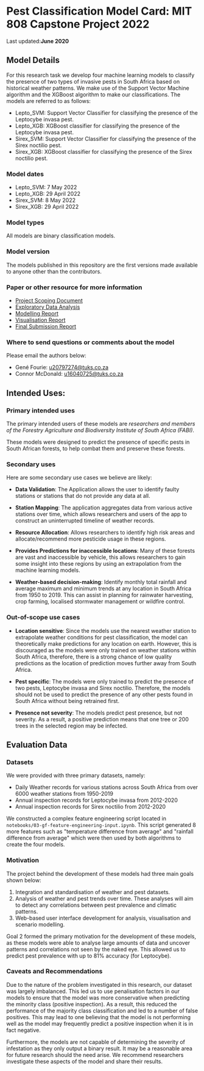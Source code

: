 # Pest Classification Model Card: MIT 808 Capstone Project 2022
Last updated:**June 2020**

## Model Details
For this research task we develop four machine learning models to classify the presence of two types of invasive pests in South Africa based on historical weather patterns. We make use of the Support Vector Machine algorithm and the XGBoost algorithm to make our classifications. The models are referred to as follows:

- Lepto_SVM: Support Vector Classifier for classifying the presence of the Leptocybe invasa pest.
- Lepto_XGB: XGBoost classifier for classifying the presence of the Leptocybe invasa pest.
- Sirex_SVM: Support Vector Classifier for classifying the presence of the Sirex noctilio pest.
- Sirex_XGB: XGBoost classifier for classifying the presence of the Sirex noctilio pest.


### Model dates

- Lepto_SVM: 7 May 2022
- Lepto_XGB: 29 April 2022
- Sirex_SVM: 8 May 2022
- Sirex_XGB: 29 April 2022

### Model types

All models are binary classification models.

### Model version

The models published in this repository are the first versions made available to anyone other than the contributors.

### Paper or other resource for more information
- [Project Scoping Document](https://github.com/up-mitc-ds/mit808-2022-project-significant-outliers-1/blob/master/reports/MIT808%20Scoping.pdf) 
- [Exploratory Data Analysis](https://github.com/up-mitc-ds/mit808-2022-project-significant-outliers-1/blob/master/reports/MIT808%20EDA.pdf)
- [Modelling Report](https://github.com/up-mitc-ds/mit808-2022-project-significant-outliers-1/blob/master/reports/MIT808%20Modelling.pdf)
- [Visualisation Report](https://github.com/up-mitc-ds/mit808-2022-project-significant-outliers-1/blob/master/reports/MIT808%20Visualisation.pdf)
- [Final Submission Report](https://github.com/up-mitc-ds/mit808-2022-project-significant-outliers-1/blob/master/reports/MIT808%20Final%20Report.pdf)


### Where to send questions or comments about the model
Please email the authors below:

- Gené Fourie: u20797274@tuks.co.za
- Connor McDonald: u16040725@tuks.co.za

## Intended Uses:

### Primary intended uses

The primary intended users of these models are *researchers and members of the Forestry Agriculture and Biodiversity Institute of South Africa (FABI)*.

These models were designed to predict the presence of specific pests in South African forests, to help combat them and preserve these forests.

### Secondary uses

Here are some secondary use cases we believe are likely:

- **Data Validation**: The Application allows the user to identify faulty stations or stations that do not provide any data at all.

- **Station Mapping**: The application aggregates data from various active stations over time, which allows researchers and users of the app to construct an uninterrupted timeline of weather records.

- **Resource Allocation**: Allows researchers to identify high risk areas and allocate/recommend more pesticide usage in these regions.

- **Provides Predictions for inaccessible locations**: Many of these forests are vast and inaccessible by vehicle, this allows researchers to gain some insight into these regions by using an extrapolation from the machine learning models.

- **Weather-based decision-making**: Identify monthly total rainfall and average maximum and minimum trends at any location in South Africa from 1950 to 2019. This can assist in planning for rainwater harvesting, crop farming, localised stormwater management or wildfire control.


### Out-of-scope use cases

- **Location sensitive**: Since the models use the nearest weather station to extrapolate weather conditions for pest classification, the model can theoretically make predictions for any location on earth. However, this is discouraged as the models were only trained on weather stations within South Africa, therefore, there is a strong chance of low quality predictions as the location of prediction moves further away from South Africa.

- **Pest specific**: The models were only trained to predict the presence of two pests, Leptocybe invasa and Sirex noctilio. Therefore, the models should not be used to predict the presence of any other pests found in South Africa without being retrained first.

- **Presence not severity**: The models predict pest presence, but not severity. As a result, a positive prediction means that one tree or 200 trees in the selected region may be infected.

## Evaluation Data

### Datasets

We were provided with three primary datasets, namely:

- Daily Weather records for various stations across South Africa from over 6000 weather stations from 1950-2019
- Annual inspection records for Leptocybe invasa from 2012-2020
- Annual inspection records for Sirex noctilio from 2012-2020

We constructed a complex feature engineering script located in `notebooks/03-gf-feature-engineering-input.ipynb`. This script generated 8 more features such as "temperature difference from average" and "rainfall difference from average" which were then used by both algorithms to create the four models.


### Motivation

The project behind the development of these models had three main goals shown below:

1. Integration and standardisation of weather and pest datasets.
2. Analysis of weather and pest trends over time. These analyses will aim to detect any correlations between pest prevalence and climatic patterns.
3. Web-based user interface development for analysis, visualisation and scenario modelling.

Goal 2 formed the primary motivation for the development of these models, as these models were able to analyse large amounts of data and uncover patterns and correlations not seen by the naked eye. This allowed us to predict pest prevalence with up to 81% accuracy (for Leptocybe).


### Caveats and Recommendations


Due to the nature of the problem investigated in this research, our dataset was largely imbalanced. This led us to use penalisation factors in our models to ensure that the model was more conservative when predicting the minority class (positive inspection). As a result, this reduced the performance of the majority class classification and led to a number of false positives. This may lead to one believing that the model is not performing well as the model may frequently predict a positive inspection when it is in fact negative.

Furthermore, the models are not capable of determining the severity of infestation as they only output a binary result. It may be a reasonable area for future research should the need arise. We recommend researchers investigate these aspects of the model and share their results.

